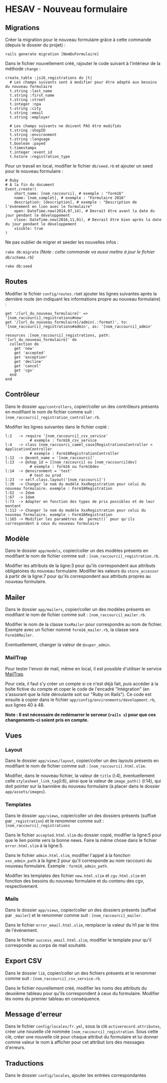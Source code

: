 # HESAV - Nouveau formulaire
## Migrations
Créer la migration pour le nouveau formulaire grâce à cette commande (depuis le dossier du projet) :

`rails generate migration [NomDuFormulaire]`

Dans le fichier nouvellement créé, rajouter le code suivant à l'intérieur de la méthode `change` :

```
create_table :js16_registrations do |t|
  # Les champs suivants sont à modifier pour être adapté aux besoins du nouveau formulaire
  t.string :last_name
  t.string :first_name
  t.string :street
  t.integer :npa
  t.string :city
  t.string :email
  t.string :employer
  
  # Les champs suivants ne doivent PAS être modifiés
  t.string :shopID
  t.string :environment
  t.string :language
  t.boolean :payed
  t.timestamps
  t.integer :event_id
  t.hstore :registration_type
```

Pour un travail en local, modifier le fichier `db/seed.rb` et ajouter un seed pour le nouveau formulaire :

```
# Ruby
# À la fin du document
Event.create!(
	short_name: [nom_raccourci], # exemple : "form16"
    name: [nom_complet], # exemple : "Formulaire 2016"
    description: [description], # exemple : "Description de l'événement en lien avec le formulaire"
    open: DateTime.new(2014,07,14), # Devrait être avant la date du jour pendant le développement
    close: DateTime.new(2016,11,01), # Devrait être bien après la date du jour pendant le développement
    visible: true
)
```
Ne pas oublier de migrer et seeder les nouvelles infos :

`rake db:migrate` _(Note : cette commande va aussi mettre à jour le fichier `db/schema.rb`)_

`rake db:seed`

## Routes
Modifier le fichier `config/routes.rb`et ajouter les lignes suivantes après la dernière route (en indiquant les informations propre au nouveau formulaire) :

```
get '/[url_du_nouveau_formulaire]' => '[nom_raccourci]_registrations#new'
get '/[url_du_nouveau_formulaire]/admin(.:format)', to: '[nom_raccourci]_registrations#admin', as: '[nom_raccourci]_admin'

resources :[nom_raccourci]_registrations, path: '[url_du_nouveau_formulaire]' do
  collection do
    get 'new'
    get 'accepted'
    get 'exception'
    get 'decline'
    get 'cancel'
    get 'cgv'
  end
end
```

## Contrôleur

Dans le dossier `app/controllers`, copier/coller un des contrôleurs présents en modifiant le nom de fichier comme suit : `[nom_raccourci]_registration_controller.rb`.

Modifier les lignes suivantes dans le fichier copié :

```
l:2   -> require '[nom_raccourci]_csv_service'
           # exemple : form16_csv_service
l:4   -> class [nom_raccourci_camel_case]RegistrationsController < ApplicationController
           # exemple : Form16RegistrationController
l:12  -> @event_name = '[nom_raccourci]'
l:13  -> @shop_id = [[nom_raccourci] ou [nom_raccourci]dev]
           # exemple : form16 ou form16dev
l:14  -> @environment = 'test'
           # test ou prod
l:23  -> self.class.layout('[nom_raccourci]')
l:30  -> Changer le nom du modèle XxxRegistration pour celui du nouveau formulaire. exemple : Form16Registration
l:52  -> Idem
l:67  -> Idem
l:73  -> Adapter en fonction des types de prix possibles et de leur montant
l:112 -> Changer le nom du modèle XxxRegistration pour celui du nouveau formulaire. exemple : Form16Registration
l:165 -> Modifier les paramètres de `permit()` pour qu'ils correspondent à ceux du nouveau formulaire
```
## Modèle

Dans le dossier `app/models`, copier/coller un des modèles présents en modifiant le nom de fichier comme suit : `[nom_raccourci]_registration.rb`.

Modifier les attributs de la ligne:3 pour qu'ils correspondent aux attributs obligatoires du nouveau formulaire.
Modifier les valeurs du `store_accessor` à partir de la ligne:7 pour qu'ils correspondent aux attributs propres au nouveau formulaire.

## Mailer

Dans le dossier `app/mailers`, copier/coller un des modèles présents en modifiant le nom de fichier comme suit : `[nom_raccourci]_mailer.rb`.

Modifier le nom de la classe `XxxMailer` pour correspondre au nom de fichier. Exemple avec un fichier nommé `form16_mailer.rb`, la classe sera `Form16Mailer`.

Eventuellement, changer la valeur de `@super_admin`.

### MailTrap

Pour tester l'envoi de mail, même en local, il est possible d'utiliser le service [MailTrap](https://mailtrap.io/).

Pour cela, il faut s'y créer un compte si ce n'est déjà fait, puis accéder à la boîte fictive du compte et coper le code de l'encadré "Intégration" (en s'assurant que la liste déroulante soit sur "Ruby on Rails"). Ce code est ensuite à copier dans le fichier `app/config/environments/development.rb`, aux lignes 40 à 48.

**Note : Il est nécessaire de redémarrer le serveur (`rails s`) pour que ces changements-ci soient pris en compte.**

## Vues

### Layout

Dans le dossier `app/views/layout`, copier/coller un des layouts présents en modifiant le nom de fichier comme suit : `[nom_raccourci].html.slim`.

Modifier, dans le nouveau fichier, la valeur de `title` (l:4), éventuellement celle `stylesheet_link_tag`(l:6), ainsi que la valeur de `image_path()` (l:14), qui doit pointer sur la bannière du nouveau formulaire (à placer dans le dossier `app/assets/images`).

### Templates

Dans le dossier `app/views`, copier/coller un des dossiers présents (suffixé par `_registration`) et le renommer comme suit : `[nom_raccourci]_registrations`

Dans le fichier `accepted.html.slim` du dossier copié, modifier la ligne:5 pour que le lien pointe vers la bonne news. Faire la même chose dans le fichier `error.html.slim` à la ligne:5.

Dans le fichier `admin.html.slim`, modifier l'appel à la fonction `xxx_admin_path` à la ligne:2 pour qu'il corresponde au nom raccourci du nouveau formulaire. Exemple : `form16_admin_path`.

Modifier les templates des fichier `new.html.slim` et `cgv.html.slim` en fonction des besoins du nouveau formulaire et du contenu des cgv, respectivement.

### Mails

Dans le dossier `app/views`, copier/coller un des dossiers présents (suffixé par `_mailer`) et le renommer comme suit : `[nom_raccourci]_mailer`.

Dans le fichier `error_email.html.slim`, remplacer la valeur du h1 par le titre de l'événement.

Dans le fichier `success_email.html.slim`, modifier le template pour qu'il corresponde au corps de mail souhaité.

## Export CSV

Dans le dossier `lib`, copier/coller un des fichiers présents et le renommer comme suit : `[nom_raccourci]_csv_service.rb`.

Dans le fichier nouvellement créé, modifier les noms des attributs du deuxième tableau pour qu'ils correspondent à ceux du formulaire. Modifier les noms du premier tableau en conséquence.

## Message d'erreur

Dans le fichier `config/locales/fr.yml`, sous la clé `activerecord.attributes`, créer une nouvelle clé nommée `[nom_raccourci]_registration`. Sous cette clé, créer une nouvelle clé pour chaque attribut du formulaire et lui donner comme valeur le nom à afficher pour cet attribut lors des messages d'erreurs.

## Traductions

Dans le dossier `config/locales`, ajouter les entrées correspondantes